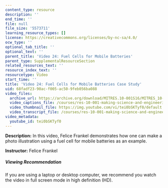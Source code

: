 ```yaml
---
content_type: resource
description: ''
end_time: ''
file: null
file_size: '5573711'
learning_resource_types: []
license: https://creativecommons.org/licenses/by-nc-sa/4.0/
ocw_type: ''
optional_tab_title: ''
optional_text: ''
parent_title: 'Video 24: Fuel Cells for Mobile Batteries'
parent_type: SupplementalResourceSection
related_resources_text: ''
resource_index_text: ''
resourcetype: Video
start_time: ''
title: 'Video 24: Fuel Cells for Mobile Batteries Case Study'
uid: 68fadf23-90ac-f005-ac50-9feb056ba088
video_files:
  archive_url: https://archive.org/download/MITRES.10-001S16/MITRES_10-001S16_Track29_300k.mp4
  video_captions_file: /courses/res-10-001-making-science-and-engineering-pictures-a-practical-guide-to-presenting-your-work-spring-2016/f5842ff8efbe5daaa6938ed7a2ec0c69_tei0bSKTyf0.vtt
  video_thumbnail_file: https://img.youtube.com/vi/tei0bSKTyf0/default.jpg
  video_transcript_file: /courses/res-10-001-making-science-and-engineering-pictures-a-practical-guide-to-presenting-your-work-spring-2016/4c6a9f7ab691bb0ff024d05e4e7a4147_tei0bSKTyf0.pdf
video_metadata:
  youtube_id: tei0bSKTyf0
---
```


**Description:** In this video, Felice Frankel demonstrates how one can make a photo illustration using a fuel cell for mobile batteries as an example.

**Instructor:** Felice Frankel

##### Viewing Recommendation

If you are using a laptop or desktop computer, we recommend you watch the video in full screen mode in high definition (HD).

